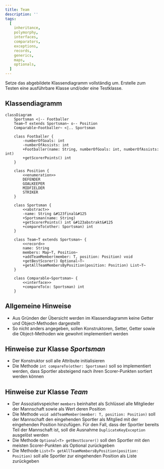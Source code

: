 ```yaml
---
title: Team
description: ''
tags:
  [
    inheritance,
    polymorphy,
    interfaces,
    comparators,
    exceptions,
    records,
    generics,
    maps,
    optionals,
  ]
---
```


Setze das abgebildete Klassendiagramm vollständig um. Erstelle zum Testen eine
ausführbare Klasse und/oder eine Testklasse.

## Klassendiagramm

```mermaid
classDiagram
    Sportsman <|-- Footballer
    Team~T extends Sportsman~ o-- Position
    Comparable~Footballer~ <|.. Sportsman

    class Footballer {
        -numberOfGoals: int
        -numberOfAssists: int
        +Footballer(name: String, numberOfGoals: int, numberOfAssists: int)
        +getScorerPoints() int
    }

    class Position {
        <<enumeration>>
        DEFENDER
        GOALKEEPER
        MIDFIELDER
        STRIKER
    }

    class Sportsman {
        <<abstract>>
        -name: String &#123final&#125
        +Sportsman(name: String)
        +getScorerPoints() int &#123abstrakt&#125
        +compareTo(other: Sportsman) int
    }

    class Team~T extends Sportsman~ {
        <<record>>
        name: String
        members: Map~T, Position~
        +addTeamMember(member: T, position: Position) void
        +getBestScorer() Optional~T~
        +getAllTeamMembersByPosition(position: Position) List~T~
    }

    class Comparable~Sportsman~ {
        <<interface>>
        +compareTo(o: Sportsman) int
    }
```

## Allgemeine Hinweise

- Aus Gründen der Übersicht werden im Klassendiagramm keine Getter und
  Object-Methoden dargestellt
- So nicht anders angegeben, sollen Konstruktoren, Setter, Getter sowie die
  Object-Methoden wie gewohnt implementiert werden

## Hinweise zur Klasse _Sportsman_

- Der Konstruktor soll alle Attribute initialisieren
- Die Methode `int compareTo(other: Sportsman)` soll so implementiert werden,
  dass Sportler absteigend nach ihren Scorer-Punkten sortiert werden können

## Hinweise zur Klasse _Team_

- Der Assoziativspeicher `members` beinhaltet als Schlüssel alle Mitglieder der
  Mannschaft sowie als Wert deren Position
- Die Methode `void addTeamMember(member: T, position: Position)` soll der
  Mannschaft den eingehenden Sportler als Mitglied mit der eingehenden Position
  hinzufügen. Für den Fall, dass der Sportler bereits Teil der Mannschaft ist,
  soll die Ausnahme `DuplicateKeyException` ausgelöst werden
- Die Methode `Optional<T> getBestScorer()` soll den Sportler mit den meisten
  Scorer-Punkten als Optional zurückgeben
- Die Methode `List<T> getAllTeamMembersByPosition(position: Position)` soll
  alle Sportler zur eingehenden Position als Liste zurückgeben
